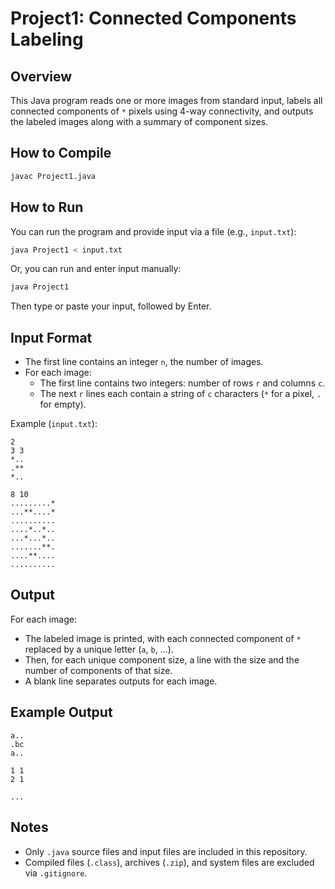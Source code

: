 
# Project1: Connected Components Labeling

## Overview

This Java program reads one or more images from standard input, labels all connected components of `*` pixels using 4-way connectivity, and outputs the labeled images along with a summary of component sizes.

## How to Compile

```sh
javac Project1.java
```

## How to Run

You can run the program and provide input via a file (e.g., `input.txt`):

```sh
java Project1 < input.txt
```

Or, you can run and enter input manually:

```sh
java Project1
```
Then type or paste your input, followed by Enter.

## Input Format

- The first line contains an integer `n`, the number of images.
- For each image:
	- The first line contains two integers: number of rows `r` and columns `c`.
	- The next `r` lines each contain a string of `c` characters (`*` for a pixel, `.` for empty).

Example (`input.txt`):

```
2
3 3
*..
.**
*..

8 10
.........*
...**....*
..........
....*..*..
...*...*..
.......**.
....**....
..........
```

## Output

For each image:
- The labeled image is printed, with each connected component of `*` replaced by a unique letter (`a`, `b`, ...).
- Then, for each unique component size, a line with the size and the number of components of that size.
- A blank line separates outputs for each image.

## Example Output

```
a..
.bc
a..

1 1
2 1

...
```

## Notes

- Only `.java` source files and input files are included in this repository.
- Compiled files (`.class`), archives (`.zip`), and system files are excluded via `.gitignore`.
